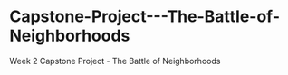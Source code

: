 # Capstone-Project---The-Battle-of-Neighborhoods
Week 2 Capstone Project - The Battle of Neighborhoods
